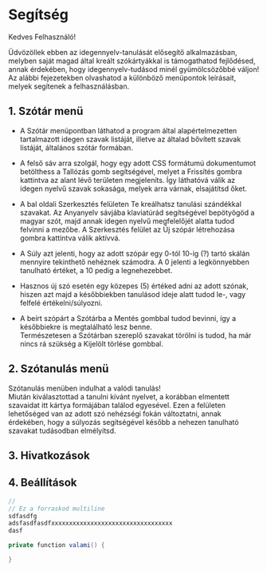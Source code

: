 ﻿# Segítség

Kedves Felhasználó!

Üdvözöllek ebben az idegennyelv-tanulását elősegítő alkalmazásban, melyben saját magad által kreált szókártyákkal is támogathatod fejlődésed, annak érdekében, hogy idegennyelv-tudásod minél gyümölcsözőbbé váljon!  
Az alábbi fejezetekben olvashatod a különböző menüpontok leírásait, melyek segítenek a felhasználásban.

## 1. Szótár menü

* A Szótár menüpontban láthatod a program által alapértelmezetten tartalmazott idegen szavak listáját, illetve az általad bővített szavak listáját, általános szótár formában.  

* A felső sáv arra szolgál, hogy egy adott CSS formátumú dokumentumot betölthess a Tallózás gomb segítségével, melyet a Frissítés gombra kattintva az alant lévő területen megjeleníts. Így láthatóvá válik az idegen nyelvű szavak sokasága, melyek arra várnak, elsajátítsd őket.  

* A bal oldali Szerkesztés felületen Te kreálhatsz tanulási szándékkal szavakat. Az Anyanyelv sávjába klaviatúrád segítségével bepötyögöd a magyar szót, majd annak idegen nyelvű megfelelőjét alatta tudod felvinni a mezőbe. A Szerkesztés felület az Új szópár létrehozása gombra kattintva válik aktívvá.

* A Súly azt jelenti, hogy az adott szópár egy 0-tól 10-ig (?) tartó skálán mennyire tekinthető nehéznek számodra. A 0 jelenti a legkönnyebben tanulható értéket, a 10 pedig a legnehezebbet.  

* Hasznos új szó esetén egy közepes (5) értéked adni az adott szónak, hiszen azt majd a későbbiekben tanulásod ideje alatt tudod le-, vagy felfelé értékelni/súlyozni.   

* A beírt szópárt a Szótárba a Mentés gombbal tudod bevinni, így a későbbiekre is megtalálható lesz benne.  
Természetesen a Szótárban szereplő szavakat törölni is tudod, ha már nincs rá szükség a Kijelölt törlése gombbal.

## 2. Szótanulás menü

Szótanulás menüben indulhat a valódi tanulás!  
Miután kiválasztottad a tanulni kívánt nyelvet, a korábban elmentett szavaidat itt kártya formájában találod egyesével. Ezen a felületen lehetőséged van az adott szó nehézségi fokán változtatni, annak érdekében, hogy a súlyozás segítségével később a nehezen tanulható szavakat tudásodban elmélyítsd. 

## 3. Hivatkozások

## 4. Beállítások


```c#
//
// Ez a forraskod multiline
sdfasdfg
adsfasdfasdfxxxxxxxxxxxxxxxxxxxxxxxxxxxxxxxxxx
dasf

private function valami() {

}

```
